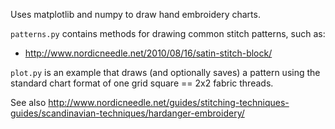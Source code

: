 Uses matplotlib and numpy to draw hand embroidery charts.

`patterns.py` contains methods for drawing common stitch patterns, such as:

  - http://www.nordicneedle.net/2010/08/16/satin-stitch-block/

`plot.py` is an example that draws (and optionally saves) a pattern using the standard chart format of one grid square == 2x2 fabric threads.

See also http://www.nordicneedle.net/guides/stitching-techniques-guides/scandinavian-techniques/hardanger-embroidery/
